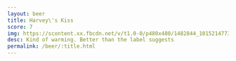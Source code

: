 ```yaml
---
layout: beer
title: Harvey\'s Kiss
score: 7
img: https://scontent.xx.fbcdn.net/v/t1.0-0/p480x480/1482844_10152147733228745_1616012407_n.jpg?oh=92a628c01ba08035f3a406d283de075c&oe=588EEF8B
desc: Kind of warming. Better than the label suggests
permalink: /beer/:title.html
---
```

